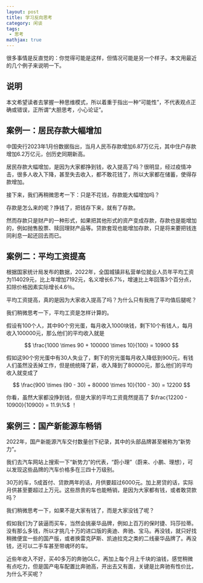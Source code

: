 ```yaml
---
layout: post
title: 学习反向思考
category: 闲谈
tags:
 - 思考
mathjax: true
---
```

很多事情是反直觉的：你觉得可能是这样，但情况可能是另一个样子。本文用最近的几个例子来说明一下。

<!-- more -->

## 说明

本文希望读者去掌握一种思维模式，所以着重于指出一种“可能性”，不代表观点正确或错误，正所谓“大胆思考，小心论证”。

## 案例一：居民存款大幅增加

中国央行2023年1月份数据指出，当月人民币存款增加6.87万亿元，其中住户存款增加6.2万亿元，创历史同期新高。

居民存款大幅增加，是因为大家都挣到钱，收入提高了吗？很明显，经过疫情冲击，很多人收入下降，甚至失去收入，都不敢花钱了，所以大家都在储蓄，使得存款增加。

接下来，我们再稍微思考一下：只是不花钱，存款能大幅增加吗？

存款是怎么来的呢？挣钱了，把钱存下来，就有了存款。

然而存款只是财产的一种形式，如果把其他形式的资产变成存款，存款也是能增加的，例如抛售股票、赎回理财产品等。贷款套现也能增加存款，只是将来要把钱连同利息一起还回去而已。

## 案例二：平均工资提高

根据国家统计局发布的数据，2022年，全国城镇非私营单位就业人员年平均工资为114029元，比上年增加7192元，名义增长6.7%，增速比上年回落3个百分点，扣除价格因素实际增长4.6％。

平均工资提高，真的是因为大家收入提高了吗？为什么只有我拖了平均值后腿呢？

我们稍微思考一下，平均工资是怎样计算的。

假设有100个人，其中90个穷光蛋，每月收入1000块钱，剩下10个有钱人，每月收入100000元，那么他们的平均收入就是

$$ \frac{1000 \times 90 + 100000 \times 10}{100} = 10900 $$

假如这90个穷光蛋中有30人失业了，剩下的穷光蛋每月收入降低到900元，有钱人们虽然没丢掉工作，但是统统降了薪，收入降到了80000元，那么他们的平均收入就变成了

$$ \frac{900 \times (90 - 30) + 80000 \times 10}{100 - 30} = 12200 $$

你看，虽然大家都没挣到钱，但是大家的平均工资竟然提高了 $\frac{12200 - 10900}{10900} = 11.9\%$ ！

## 案例三：国产新能源车畅销

2022年，国产新能源汽车交付数量创下纪录，其中的头部品牌甚至被称为“新势力”。

我们去汽车网站上搜索一下“新势力”的代表，“蔚小理”（蔚来、小鹏、理想），可以发现这些品牌的汽车价格多在三四十万级别。

30万的车，5成首付、贷款两年的话，月供要超过6000元。加上房贷的话，实际月供甚至要超过上万元。这些昂贵的车也能畅销，是因为大家都有钱，或者敢贷款吗？

我们稍微思考一下，如果不是大家有钱了，而是大家没钱了呢？

假如我们为了装逼而买车，当然会挑豪华品牌，例如上百万的保时捷、玛莎拉蒂。没有那么多钱，所以才挑几十万的进口版的奥迪、奔驰、宝马。再没钱，就只好找稍微便宜一些的国产版，或者换雷克萨斯、凯迪拉克之类的二线豪华品牌了。再没钱，还可以二手车甚至带魂环的车。

近些年收入不好，买40多万的奔驰GLC，再加上每个月上千块的油钱，感觉稍微有点吃力，但是国产电车配置比奔驰高，开出去又有面，关键是比奔驰有性价比，为什么不买呢？

